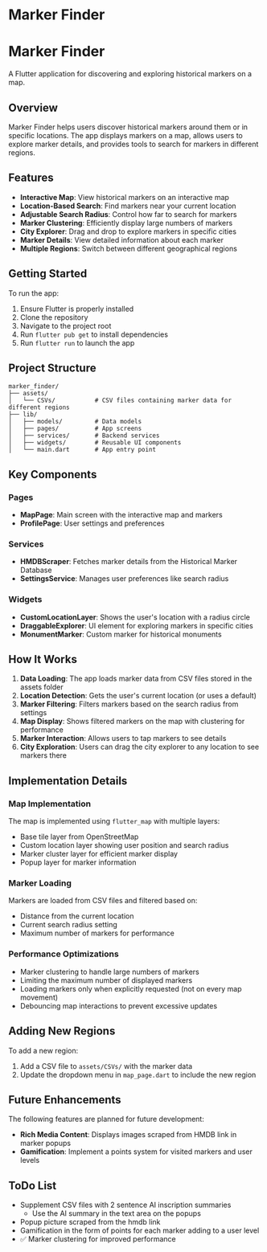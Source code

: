 # Marker Finder

# Marker Finder

A Flutter application for discovering and exploring historical markers on a map.

## Overview

Marker Finder helps users discover historical markers around them or in specific locations. The app displays markers on a map, allows users to explore marker details, and provides tools to search for markers in different regions.

## Features

- **Interactive Map**: View historical markers on an interactive map
- **Location-Based Search**: Find markers near your current location
- **Adjustable Search Radius**: Control how far to search for markers
- **Marker Clustering**: Efficiently display large numbers of markers
- **City Explorer**: Drag and drop to explore markers in specific cities
- **Marker Details**: View detailed information about each marker
- **Multiple Regions**: Switch between different geographical regions

## Getting Started

To run the app:

1. Ensure Flutter is properly installed
2. Clone the repository
3. Navigate to the project root
4. Run `flutter pub get` to install dependencies
5. Run `flutter run` to launch the app

## Project Structure

```
marker_finder/
├── assets/
│   └── CSVs/           # CSV files containing marker data for different regions
├── lib/
│   ├── models/         # Data models
│   ├── pages/          # App screens
│   ├── services/       # Backend services
│   ├── widgets/        # Reusable UI components
│   └── main.dart       # App entry point
```

## Key Components

### Pages

- **MapPage**: Main screen with the interactive map and markers
- **ProfilePage**: User settings and preferences

### Services

- **HMDBScraper**: Fetches marker details from the Historical Marker Database
- **SettingsService**: Manages user preferences like search radius

### Widgets

- **CustomLocationLayer**: Shows the user's location with a radius circle
- **DraggableExplorer**: UI element for exploring markers in specific cities
- **MonumentMarker**: Custom marker for historical monuments

## How It Works

1. **Data Loading**: The app loads marker data from CSV files stored in the assets folder
2. **Location Detection**: Gets the user's current location (or uses a default)
3. **Marker Filtering**: Filters markers based on the search radius from settings
4. **Map Display**: Shows filtered markers on the map with clustering for performance
5. **Marker Interaction**: Allows users to tap markers to see details
6. **City Exploration**: Users can drag the city explorer to any location to see markers there

## Implementation Details

### Map Implementation

The map is implemented using `flutter_map` with multiple layers:
- Base tile layer from OpenStreetMap
- Custom location layer showing user position and search radius
- Marker cluster layer for efficient marker display
- Popup layer for marker information

### Marker Loading

Markers are loaded from CSV files and filtered based on:
- Distance from the current location
- Current search radius setting
- Maximum number of markers for performance

### Performance Optimizations

- Marker clustering to handle large numbers of markers
- Limiting the maximum number of displayed markers
- Loading markers only when explicitly requested (not on every map movement)
- Debouncing map interactions to prevent excessive updates

## Adding New Regions

To add a new region:
1. Add a CSV file to `assets/CSVs/` with the marker data
2. Update the dropdown menu in `map_page.dart` to include the new region

## Future Enhancements

The following features are planned for future development:

- **Rich Media Content**: Displays images scraped from HMDB link in marker popups
- **Gamification**: Implement a points system for visited markers and user levels



## ToDo List

- Supplement CSV files with 2 sentence AI inscription summaries
    - Use the AI summary in the text area on the popups
- Popup picture scraped from the hmdb link
- Gamification in the form of points for each marker adding to a user level
- ✅ Marker clustering for improved performance
